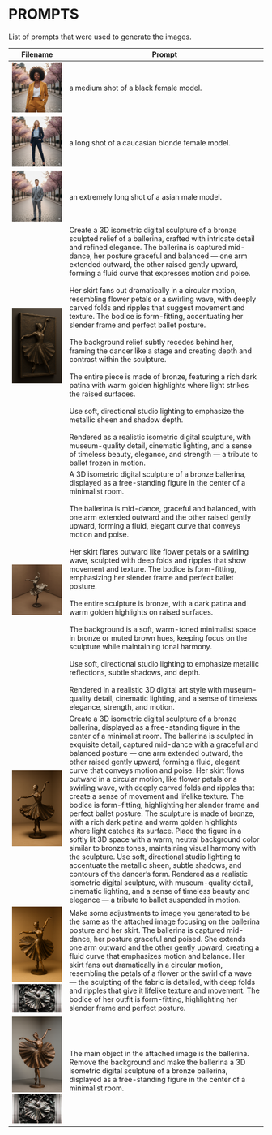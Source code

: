 # PROMPTS

List of prompts that were used to generate the images.

| Filename | Prompt |
| --- | --- |
| <img alt="AI GenImg" src="Gemini_Generated_Image_19mcuz19mcuz19mc.png"> | a medium shot of a black female model. |
| <img alt="AI GenImg" src="Gemini_Generated_Image_jayk1hjayk1hjayk.png"> | a long shot of a caucasian blonde female model. |
| <img alt="AI GenImg" src="Gemini_Generated_Image_r4pyy5r4pyy5r4py.png"> | an extremely long shot of a asian male model.|
| <img alt="AI GenImg" src="ChatGPT Image Oct 15, 2025, 11_38_53 PM.png"> | Create a 3D isometric digital sculpture of a bronze sculpted relief of a ballerina, crafted with intricate detail and refined elegance. The ballerina is captured mid-dance, her posture graceful and balanced — one arm extended outward, the other raised gently upward, forming a fluid curve that expresses motion and poise.<br><br>Her skirt fans out dramatically in a circular motion, resembling flower petals or a swirling wave, with deeply carved folds and ripples that suggest movement and texture. The bodice is form-fitting, accentuating her slender frame and perfect ballet posture.<br><br>The background relief subtly recedes behind her, framing the dancer like a stage and creating depth and contrast within the sculpture.<br><br>The entire piece is made of bronze, featuring a rich dark patina with warm golden highlights where light strikes the raised surfaces.<br><br>Use soft, directional studio lighting to emphasize the metallic sheen and shadow depth.<br><br>Rendered as a realistic isometric digital sculpture, with museum-quality detail, cinematic lighting, and a sense of timeless beauty, elegance, and strength — a tribute to ballet frozen in motion. |
| <img alt="AI GenImg" src="Gemini_Generated_Image_to8wstto8wstto8w.png"> | A 3D isometric digital sculpture of a bronze ballerina, displayed as a free-standing figure in the center of a minimalist room.<br><br>The ballerina is mid-dance, graceful and balanced, with one arm extended outward and the other raised gently upward, forming a fluid, elegant curve that conveys motion and poise.<br><br>Her skirt flares outward like flower petals or a swirling wave, sculpted with deep folds and ripples that show movement and texture. The bodice is form-fitting, emphasizing her slender frame and perfect ballet posture.<br><br>The entire sculpture is bronze, with a dark patina and warm golden highlights on raised surfaces.<br><br>The background is a soft, warm-toned minimalist space in bronze or muted brown hues, keeping focus on the sculpture while maintaining tonal harmony.<br><br>Use soft, directional studio lighting to emphasize metallic reflections, subtle shadows, and depth.<br><br>Rendered in a realistic 3D digital art style with museum-quality detail, cinematic lighting, and a sense of timeless elegance, strength, and motion. |
| <img alt="AI GenImg" src="ChatGPT Image Oct 15, 2025, 11_52_54 PM.png"> | Create a 3D isometric digital sculpture of a bronze ballerina, displayed as a free-standing figure in the center of a minimalist room. The ballerina is sculpted in exquisite detail, captured mid-dance with a graceful and balanced posture — one arm extended outward, the other raised gently upward, forming a fluid, elegant curve that conveys motion and poise. Her skirt flows outward in a circular motion, like flower petals or a swirling wave, with deeply carved folds and ripples that create a sense of movement and lifelike texture. The bodice is form-fitting, highlighting her slender frame and perfect ballet posture. The sculpture is made of bronze, with a rich dark patina and warm golden highlights where light catches its surface. Place the figure in a softly lit 3D space with a warm, neutral background color similar to bronze tones, maintaining visual harmony with the sculpture. Use soft, directional studio lighting to accentuate the metallic sheen, subtle shadows, and contours of the dancer’s form. Rendered as a realistic isometric digital sculpture, with museum-quality detail, cinematic lighting, and a sense of timeless beauty and elegance — a tribute to ballet suspended in motion. |
| <img alt="AI GenImg" src="ChatGPT Image Oct 16, 2025, 12_02_14 AM.png"> <img alt="AI GenImg" src="ballerina.jpg"> | Make some adjustments to image you generated to be the same as the attached image focusing on the ballerina posture and her skirt. The ballerina is captured mid-dance, her posture graceful and poised. She extends one arm outward and the other gently upward, creating a fluid curve that emphasizes motion and balance. Her skirt fans out dramatically in a circular motion, resembling the petals of a flower or the swirl of a wave — the sculpting of the fabric is detailed, with deep folds and ripples that give it lifelike texture and movement. The bodice of her outfit is form-fitting, highlighting her slender frame and perfect posture. |
| <img alt="AI GenImg" src="ChatGPT Image Oct 16, 2025, 12_11_52 AM.png"> <img alt="AI GenImg" src="ballerina.jpg"> | The main object in the attached image is the ballerina. Remove the background and make the ballerina a 3D isometric digital sculpture of a bronze ballerina, displayed as a free-standing figure in the center of a minimalist room. |